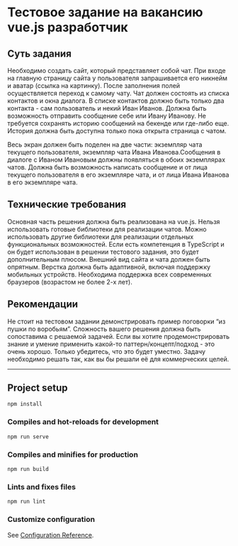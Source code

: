 # Тестовое задание на вакансию vue.js разработчик

## Суть задания

Необходимо создать сайт, который представляет собой чат. 
При входе на главную страницу сайта у пользователя запрашивается его никнейм и аватар (ссылка на картинку). После заполнения полей осуществляется переход к самому чату. Чат должен состоять из списка контактов и окна диалога. В списке контактов должно быть только два контакта - сам пользователь и некий Иван Иванов. Должна быть возможность отправить сообщение себе или Ивану Иванову. Не требуется сохранять историю сообщений на бекенде или где-либо еще. История должна быть доступна только пока открыта страница с чатом. 

Весь экран должен быть поделен на две части: экземпляр чата текущего пользователя, экземпляр чата Ивана Иванова.Сообщения в диалоге с Иваном Ивановым должны появляться в обоих экземплярах чатов. Должна быть возможность написать сообщение и от лица текущего пользователя в его экземпляре чата, и от лица Ивана Иванова в его экземпляре чата.

## Технические требования

Основная часть решения должна быть реализована на vue.js. Нельзя использовать готовые библиотеки для реализации чатов. Можно использовать другие библиотеки для реализации отдельных функциональных возможностей. Если есть компетенция в TypeScript и он будет использован в решении тестового задания, это будет дополнительным плюсом.
Внешний вид сайта и чата должен быть опрятным. Верстка должна быть адаптивной, включая поддержку мобильных устройств. Необходима поддержка всех современных браузеров (возрастом не более 2-х лет).

## Рекомендации
Не стоит на тестовом задании демонстрировать пример поговорки “из пушки по воробьям”. Сложность вашего решения должна быть сопоставима с решаемой задачей. Если вы хотите продемонстрировать знание и умение применить какой-то паттерн/концепт/подход - это очень хорошо. Только убедитесь, что это будет уместно. Задачу необходимо решать так, как вы бы решали её для коммерческих целей.

***

## Project setup
```
npm install
```

### Compiles and hot-reloads for development
```
npm run serve
```

### Compiles and minifies for production
```
npm run build
```

### Lints and fixes files
```
npm run lint
```

### Customize configuration
See [Configuration Reference](https://cli.vuejs.org/config/).
